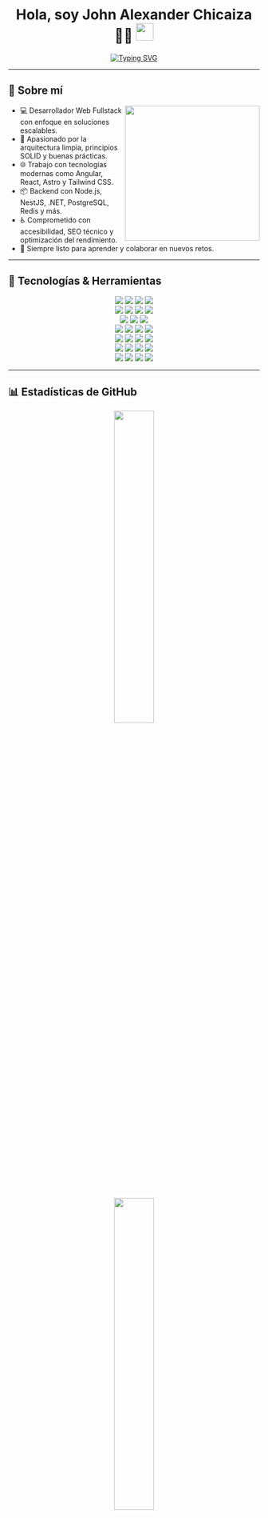 <h1 align="center"><b>Hola, soy John Alexander Chicaiza 👨‍💻</b> <img src="https://media.giphy.com/media/hvRJCLFzcasrR4ia7z/giphy.gif" width="35"></h1>

<p align="center">
  <a href="https://github.com/DenverCoder1/readme-typing-svg">
    <img src="https://readme-typing-svg.herokuapp.com?font=Fira+Code&color=00F2FF&size=22&center=true&vCenter=true&width=800&height=60&lines=Fullstack+Developer+con+5+a%C3%B1os+de+experiencia;Amante+de+la+arquitectura+limpia+y+SOLID;Frontend+%7C+Backend+%7C+DevOps+ligero;Construyo+soluciones+modernas+y+escalables+🚀" alt="Typing SVG" />
  </a>
</p>

---

## 📌 Sobre mí

<img align="right" src="https://media.giphy.com/media/qgQUggAC3Pfv687qPC/giphy.gif" width="270" />

- 💻 Desarrollador Web Fullstack con enfoque en soluciones escalables.
- 🧠 Apasionado por la arquitectura limpia, principios SOLID y buenas prácticas.
- 🌐 Trabajo con tecnologías modernas como Angular, React, Astro y Tailwind CSS.
- 📦 Backend con Node.js, NestJS, .NET, PostgreSQL, Redis y más.
- ♿️ Comprometido con accesibilidad, SEO técnico y optimización del rendimiento.
- 🚀 Siempre listo para aprender y colaborar en nuevos retos.

---

## 🚀 Tecnologías & Herramientas

<p align="center">

<!-- Lenguajes -->
<img src="https://img.shields.io/badge/JavaScript-F7DF1E.svg?style=for-the-badge&logo=javascript&logoColor=black"/>
<img src="https://img.shields.io/badge/TypeScript-3178C6.svg?style=for-the-badge&logo=typescript&logoColor=white"/>
<img src="https://img.shields.io/badge/Java-ED8B00.svg?style=for-the-badge&logo=openjdk&logoColor=white"/>
<img src="https://img.shields.io/badge/C%23-512BD4.svg?style=for-the-badge&logo=csharp&logoColor=white"/>

<!-- Frontend Frameworks -->
<br/>
<img src="https://img.shields.io/badge/Angular-DD0031.svg?style=for-the-badge&logo=angular&logoColor=white"/>
<img src="https://img.shields.io/badge/React-20232A.svg?style=for-the-badge&logo=react&logoColor=61DAFB"/>
<img src="https://img.shields.io/badge/Vue-42B883.svg?style=for-the-badge&logo=vue.js&logoColor=white"/>
<img src="https://img.shields.io/badge/Astro-FF5D01.svg?style=for-the-badge&logo=astro&logoColor=white"/>

<!-- Estilos -->
<br/>
<img src="https://img.shields.io/badge/HTML5-E34F26.svg?style=for-the-badge&logo=html5&logoColor=white"/>
<img src="https://img.shields.io/badge/CSS3-1572B6.svg?style=for-the-badge&logo=css3&logoColor=white"/>
<img src="https://img.shields.io/badge/Tailwind-06B6D4.svg?style=for-the-badge&logo=tailwindcss&logoColor=white"/>

<!-- Backend -->
<br/>
<img src="https://img.shields.io/badge/Node.js-339933.svg?style=for-the-badge&logo=node.js&logoColor=white"/>
<img src="https://img.shields.io/badge/Express.js-000000.svg?style=for-the-badge&logo=express&logoColor=white"/>
<img src="https://img.shields.io/badge/NestJS-E0234E.svg?style=for-the-badge&logo=nestjs&logoColor=white"/>
<img src="https://img.shields.io/badge/.NET-512BD4.svg?style=for-the-badge&logo=dotnet&logoColor=white"/>

<!-- Bases de datos -->
<br/>
<img src="https://img.shields.io/badge/PostgreSQL-4169E1.svg?style=for-the-badge&logo=postgresql&logoColor=white"/>
<img src="https://img.shields.io/badge/MySQL-4479A1.svg?style=for-the-badge&logo=mysql&logoColor=white"/>
<img src="https://img.shields.io/badge/SQL%20Server-CC2927.svg?style=for-the-badge&logo=microsoft-sql-server&logoColor=white"/>
<img src="https://img.shields.io/badge/SQLite-003B57.svg?style=for-the-badge&logo=sqlite&logoColor=white"/>

<!-- DevOps / Infra / Tools -->
<br/>
<img src="https://img.shields.io/badge/Docker-2496ED.svg?style=for-the-badge&logo=docker&logoColor=white"/>
<img src="https://img.shields.io/badge/Git-F05032.svg?style=for-the-badge&logo=git&logoColor=white"/>
<img src="https://img.shields.io/badge/GitHub-181717.svg?style=for-the-badge&logo=github&logoColor=white"/>
<img src="https://img.shields.io/badge/Visual%20Studio%20Code-007ACC.svg?style=for-the-badge&logo=visual-studio-code&logoColor=white"/>

<!-- Hosting / Despliegue -->
<br/>
<img src="https://img.shields.io/badge/Netlify-00C7B7.svg?style=for-the-badge&logo=netlify&logoColor=white"/>
<img src="https://img.shields.io/badge/Vercel-000000.svg?style=for-the-badge&logo=vercel&logoColor=white"/>
<img src="https://img.shields.io/badge/Railway-000000.svg?style=for-the-badge&logo=railway&logoColor=white"/>
<img src="https://img.shields.io/badge/Firebase-FFCA28.svg?style=for-the-badge&logo=firebase&logoColor=black"/>

</p>
  


---

## 📊 Estadísticas de GitHub

<p align="center">
  <img src="https://github-readme-stats.vercel.app/api?username=JohnAchicaizaG&show_icons=true&count_private=true&theme=radical" width="40%" />
</p>

<p align="center">
  <img src="https://github-readme-stats.vercel.app/api/top-langs/?username=JohnAchicaizaG&layout=compact&theme=radical" width="40%" />
</p>
---

## 🌐 Mi portafolio

<p align="center">
  <a href="https://portfolio-john-chicaiza.netlify.app/" target="_blank">
    <img src="https://img.shields.io/badge/Portafolio-%2300C896?style=for-the-badge&logo=netlify&logoColor=white" />
  </a>
</p>

---

## 🤝 ¡Conectemos!

<p align="center">
  <a href="mailto:jachicaiza@outlook.com">
  <img src="https://img.shields.io/badge/Outlook-jachicaiza@outlook.com-0078D4?style=for-the-badge&logo=microsoft-outlook&logoColor=white" />
</a>
  <a href="https://www.linkedin.com/in/jachicaizag92/"><img src="https://img.shields.io/badge/LinkedIn-John%20Chicaiza-blue?style=for-the-badge&logo=linkedin&logoColor=white"></a>
  <a href="https://github.com/johnchicaiza"><img src="https
